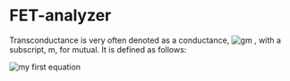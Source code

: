 # FET-analyzer

Transconductance is very often denoted as a conductance, ![gm](https://latex.codecogs.com/svg.image?g_%7Bm%7D) , with a subscript, m, for mutual. It is defined as follows:

![my first equation]( https://latex.codecogs.com/svg.image?g_%7Bm%7D%20=%20%5Cfrac%7B%5CDelta%20I_%7Bout%7D%7D%7B%5CDelta%20V_%7Bin%7D%7D )
